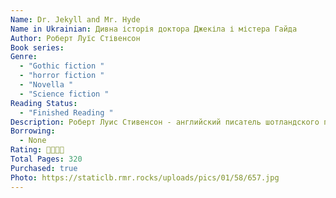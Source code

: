 ```yaml
---
Name: Dr. Jekyll and Mr. Hyde
Name in Ukrainian: Дивна історія доктора Джекіла і містера Гайда
Author: Роберт Луїс Стівенсон
Book series:
Genre:
  - "Gothic fiction "
  - "horror fiction "
  - "Novella "
  - "Science fiction "
Reading Status:
  - "Finished Reading "
Description: Роберт Луис Стивенсон - английский писатель шотландского происхождения, чей вклад в мировую литературу невозможно переоценить. Его перу принадлежит множество приключенческих романов, самый известный из которых, пожалуй, "Остров Сокровищ". Но Стивенсон также вошел в историю как автор одного из самых мрачных фантастических романов под названием "Странная история доктора Джекила и мистера Хайда". Это произведение - о двойственной натуре человека. В каждом из нас живет добро и зло, и попытка избавиться от одной из этих составляющих может привести к непредсказуемым последствиям.
Borrowing:
  - None
Rating: 🌟🌟🌟🌟
Total Pages: 320
Purchased: true
Photo: https://staticlb.rmr.rocks/uploads/pics/01/58/657.jpg
---
```

